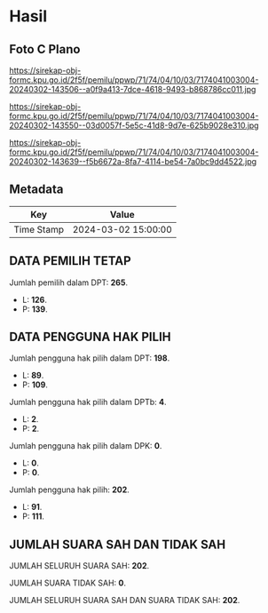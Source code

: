 # Hasil

## Foto C Plano

https://sirekap-obj-formc.kpu.go.id/2f5f/pemilu/ppwp/71/74/04/10/03/7174041003004-20240302-143506--a0f9a413-7dce-4618-9493-b868786cc011.jpg

https://sirekap-obj-formc.kpu.go.id/2f5f/pemilu/ppwp/71/74/04/10/03/7174041003004-20240302-143550--03d0057f-5e5c-41d8-9d7e-625b9028e310.jpg

https://sirekap-obj-formc.kpu.go.id/2f5f/pemilu/ppwp/71/74/04/10/03/7174041003004-20240302-143639--f5b6672a-8fa7-4114-be54-7a0bc9dd4522.jpg


## Metadata

| Key        | Value               |
| ---------- | ------------------- |
| Time Stamp | 2024-03-02 15:00:00 |


## DATA PEMILIH TETAP

Jumlah pemilih dalam DPT: **265**.
 * L: **126**.
 * P: **139**.

## DATA PENGGUNA HAK PILIH

Jumlah pengguna hak pilih dalam DPT: **198**.
 * L: **89**.
 * P: **109**.

Jumlah pengguna hak pilih dalam DPTb: **4**.
 * L: **2**.
 * P: **2**.

Jumlah pengguna hak pilih dalam DPK: **0**.
 * L: **0**.
 * P: **0**.

Jumlah pengguna hak pilih: **202**.
 * L: **91**.
 * P: **111**.

## JUMLAH SUARA SAH DAN TIDAK SAH

JUMLAH SELURUH SUARA SAH: **202**.

JUMLAH SUARA TIDAK SAH: **0**.

JUMLAH SELURUH SUARA SAH DAN SUARA TIDAK SAH: **202**.


